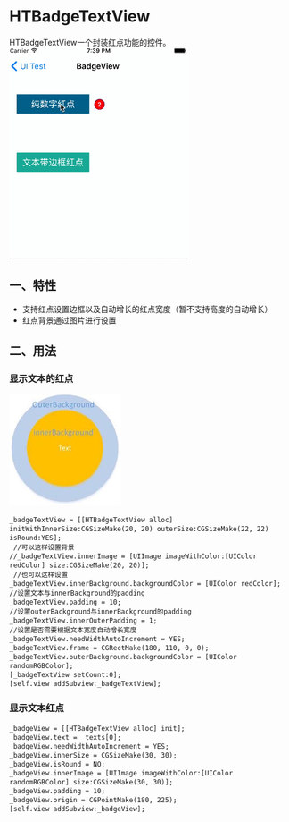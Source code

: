 # HTBadgeTextView #

HTBadgeTextView一个封装红点功能的控件。  
![image](Resources/HTBadgeTextView/HTBadgeTextView.gif)

## 一、特性 ##

* 支持红点设置边框以及自动增长的红点宽度（暂不支持高度的自动增长）
* 红点背景通过图片进行设置

## 二、用法 ##

### 显示文本的红点 ###

![image](Resources/HTBadgeTextView/HTBadgeTextView.jpg)

	_badgeTextView = [[HTBadgeTextView alloc] initWithInnerSize:CGSizeMake(20, 20) outerSize:CGSizeMake(22, 22) isRound:YES];
     //可以这样设置背景
	//_badgeTextView.innerImage = [UIImage imageWithColor:[UIColor redColor] size:CGSizeMake(20, 20)];
     //也可以这样设置
    _badgeTextView.innerBackground.backgroundColor = [UIColor redColor];
    //设置文本与innerBackground的padding
    _badgeTextView.padding = 10;
    //设置outerBackground与innerBackground的padding
    _badgeTextView.innerOuterPadding = 1;
    //设置是否需要根据文本宽度自动增长宽度
    _badgeTextView.needWidthAutoIncrement = YES;
    _badgeTextView.frame = CGRectMake(180, 110, 0, 0);
    _badgeTextView.outerBackground.backgroundColor = [UIColor randomRGBColor];
    [_badgeTextView setCount:0];
    [self.view addSubview:_badgeTextView];

### 显示文本红点 ###

	_badgeView = [[HTBadgeTextView alloc] init];
    _badgeView.text = _texts[0];
    _badgeView.needWidthAutoIncrement = YES;
    _badgeView.innerSize = CGSizeMake(30, 30);
    _badgeView.isRound = NO;
    _badgeView.innerImage = [UIImage imageWithColor:[UIColor randomRGBColor] size:CGSizeMake(30, 30)];
    _badgeView.padding = 10;
    _badgeView.origin = CGPointMake(180, 225);
    [self.view addSubview:_badgeView];


		 
     

	
	